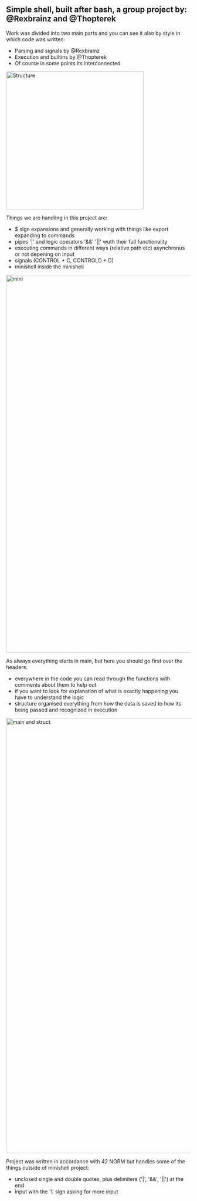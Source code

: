 Simple shell, built after bash, a group project by: @Rexbrainz and @Thopterek
-


Work was divided into two main parts and you can see it also by style in which code was written:
- Parsing and signals by @Rexbrainz
- Execution and builtins by @Thopterek
- Of course in some points its interconnected

<img width="375" alt="Structure" src="https://github.com/user-attachments/assets/2fd65da9-fa1f-4d82-9a9a-b4258dd8b9ab" />

Things we are handling in this project are:
- $ sign expansions and generally working with things like export expanding to commands
- pipes '|' and logic operators '&&' '||' wuth their full functionality
- executing commands in different ways (relative path etc) asynchronus or not depening on input
- signals (CONTROL + C, CONTROLD + D)
- minishell inside the minishell

<img width="1027" alt="mini" src="https://github.com/user-attachments/assets/46868e86-7344-4278-a9b0-168076641b23" />


As always everything starts in main, but here you should go first over the headers:
- everywhere in the code you can read through the functions with comments about them to help out
- if you want to look for explanation of what is exactly happening you have to understand the logic
- structure organised everything from how the data is saved to how its being passed and recognized in execution


<img width="1183" alt="main and struct" src="https://github.com/user-attachments/assets/f620931e-911a-449d-92b6-edf0c5150631" />


Project was written in accordance with 42 NORM but handles some of the things outside of minishell project:
- unclosed single and double quotes, plus delimiters ('|', '&&', '||') at the end
- input with the '\\' sign asking for more input
